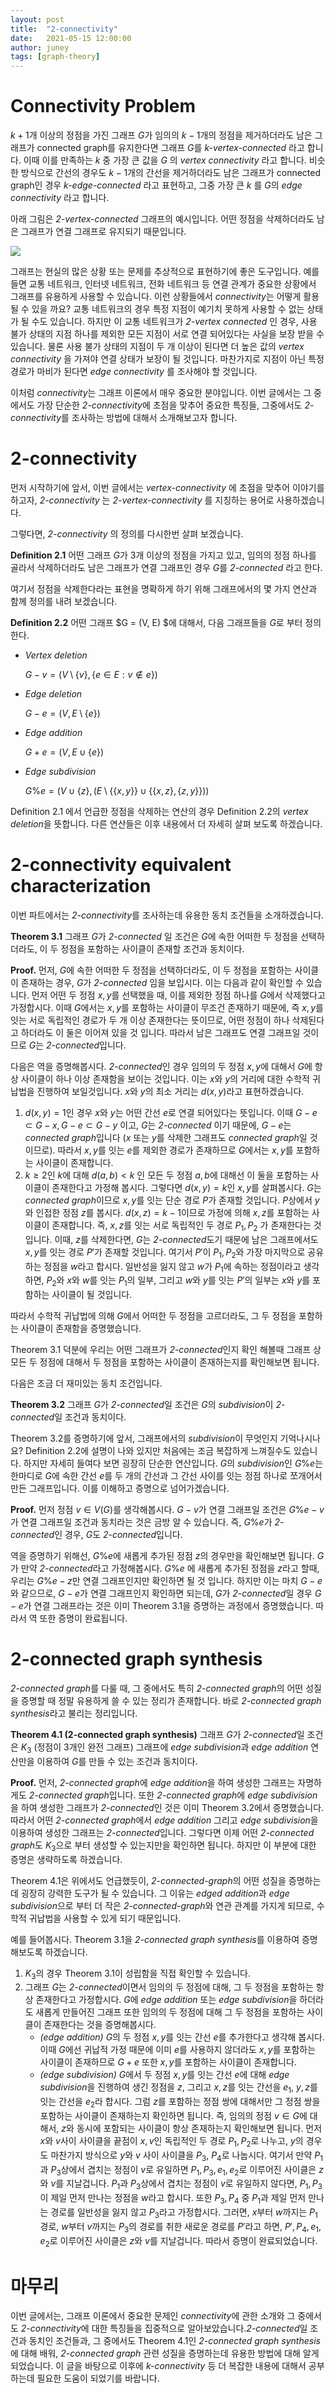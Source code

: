 ```yaml
---
layout: post
title:  "2-connectivity"
date:   2021-05-15 12:00:00
author: juney
tags: [graph-theory]
---
```


# Connectivity Problem

$k+1$개 이상의 정점을 가진 그래프 $G$가 임의의 $k-1$개의 정점을 제거하더라도 남은 그래프가 connected graph를 유지한다면 그래프 $G$를 *k-vertex-connected* 라고 합니다. 이때 이를 만족하는 $k$ 중 가장 큰 값을 $G$ 의 *vertex connectivity* 라고 합니다. 비슷한 방식으로 간선의 경우도 $k-1$개의 간선을 제거하더라도 남은 그래프가 connected graph인 경우 *k-edge-connected* 라고 표현하고, 그중 가장 큰 $k$ 를 $G$의 *edge connectivity* 라고 합니다.

아래 그림은 *2-vertex-connected* 그래프의 예시입니다. 어떤 정점을 삭제하더라도 남은 그래프가 연결 그래프로 유지되기 때문입니다.

![](/assets/images/juney/2con/graph1.png)

그래프는 현실의 많은 상황 또는 문제를 추상적으로 표현하기에 좋은 도구입니다. 예를 들면 교통 네트워크, 인터넷 네트워크, 전화 네트워크 등 연결 관계가 중요한 상황에서 그래프를 유용하게 사용할 수 있습니다. 이런 상황들에서 *connectivity*는 어떻게 활용될 수 있을 까요? 교통 네트워크의 경우 특정 지점이 예기치 못하게 사용할 수 없는 상태가 될 수도 있습니다. 하지만 이 교통 네트워크가 *2-vertex connected* 인 경우, 사용 불가 상태의 지점 하나를 제외한 모든 지점이 서로 연결 되어있다는 사실을 보장 받을 수 있습니다. 물론 사용 불가 상태의 지점이 두 개 이상이 된다면 더 높은 값의 *vertex connectivity* 을 가져야 연결 상태가 보장이 될 것입니다. 마찬가지로 지점이 아닌 특정 경로가 마비가 된다면 *edge connectivity* 를 조사해야 할 것입니다. 

이처럼 *connectivity*는 그래프 이론에서 매우 중요한 분야입니다. 이번 글에서는 그 중에서도 가장 단순한 *2-connectivity*에 초점을 맞추어 중요한 특징들, 그중에서도 *2-connectivity*를 조사하는 방법에 대해서 소개해보고자 합니다.



# 2-connectivity

먼저 시작하기에 앞서, 이번 글에서는 *vertex-connectivity* 에 초점을 맞추어 이야기를 하고자, *2-connectivity* 는 *2-vertex-connectivity* 를 지칭하는 용어로 사용하겠습니다.

그렇다면, *2-connectivity* 의 정의를 다시한번 살펴 보겠습니다.

**Definition 2.1** 어떤 그래프 $G$가 3개 이상의 정점을 가지고 있고, 임의의 정점 하나를 골라서 삭제하더라도 남은 그래프가 연결 그래프인 경우 $G$를 *2-connected* 라고 한다.

여기서 정점을 삭제한다라는 표현을 명확하게 하기 위해 그래프에서의 몇 가지 연산과 함께 정의를 내려 보겠습니다.

**Definition 2.2** 어떤 그래프 $G = (V, E) $에 대해서, 다음 그래프들을 $G$로 부터 정의한다.

* *Vertex deletion* 
  
    $G-v = (V \setminus \{v\}, \{e \in E: v \notin e \})$

* *Edge deletion* 

    $G-e = (V, E \setminus \{e\})$

* *Edge addition*

    $G+e = (V, E \cup \{e\})$

* *Edge subdivision*

    $G\%e = (V \cup \{z\}, (E \setminus \{\{x, y\}\} \cup \{\{x, z\}, \{z, y\}\}) )$

Definition 2.1 에서 언급한 정점을 삭제하는 연산의 경우 Definition 2.2의 *vertex deletion*을 뜻합니다. 다른 연산들은 이후 내용에서 더 자세히 살펴 보도록 하겠습니다.



# 2-connectivity equivalent characterization

이번 파트에서는 *2-connectivity*를 조사하는데 유용한 동치 조건들을 소개하겠습니다.

**Theorem 3.1** 그래프 $G$가 *2-connected* 일 조건은 $G$에 속한 어떠한 두 정점을 선택하더라도, 이 두 정점을 포함하는 사이클이 존재할 조건과 동치이다.

**Proof.** 먼저, $G$에 속한 어떠한 두 정점을 선택하더라도, 이 두 정점을 포함하는 사이클이 존재하는 경우, $G$가 *2-connected* 임을 보입시다. 이는 다음과 같이 확인할 수 있습니다. 먼저 어떤 두 정점 $x, y$를 선택했을 때, 이를 제외한 정점 하나를 $G$에서 삭제했다고 가정합시다. 이때 $G$에서는 $x, y$를 포함하는 사이클이 무조건 존재하기 때문에, 즉 $x, y$를 잇는 서로 독립적인 경로가 두 개 이상 존재한다는 뜻이므로, 어떤 정점이 하나 삭제된다고 하더라도 이 둘은 이어져 있을 것 입니다. 따라서 남은 그래프도 연결 그래프일 것이므로 $G$는 *2-connected*입니다.

다음은 역을 증명해봅시다. *2-connected*인 경우 임의의 두 정점 $x, y$에 대해서 $G$에 항상 사이클이 하나 이상 존재함을 보이는 것입니다. 이는 $x$와 $y$의 거리에 대한 수학적 귀납법을 진행하여 보일것입니다. $x$와 $y$의 최소 거리는 $d(x, y)$라고 표현하겠습니다.

1. $d(x, y) = 1$인 경우 $x$와 $y$는 어떤 간선 $e$로 연결 되어있다는 뜻입니다. 이때 $G-e \subset G-x, G-e \subset G-y$ 이고, $G$는 *2-connected* 이기 때문에, $G-e$는 *connected graph*입니다 ($x$ 또는 $y$를 삭제한 그래프도 *connected graph*일 것 이므로). 따라서 $x, y$를 잇는 $e$를 제외한 경로가 존재하므로 $G$에서는 $x, y$를 포함하는 사이클이 존재합니다.
2. $k \ge 2$인 $k$에 대해 $d(a, b) < k$ 인 모든 두 정점 $a, b$에 대해선 이 둘을 포함하는 사이클이 존재한다고 가정해 봅시다. 그렇다면 $d(x, y) = k$인 $x, y$를 살펴봅시다. $G$는 *connected graph*이므로 $x, y$를 잇는 단순 경로 $P$가 존재할 것입니다. $P$상에서 $y$와 인접한 정점 $z$를 봅시다. $d(x, z) = k-1$이므로 가정에 의해 $x, z$를 포함하는 사이클이 존재합니다. 즉, $x, z$를 잇는 서로 독립적인 두 경로 $P_{1}, P_{2}$ 가 존재한다는 것입니다. 이때, $z$를 삭제한다면, $G$는 *2-connected*도기 때문에 남은 그래프에서도 $x, y$를 잇는 경로 $P'$가 존재할 것입니다. 여기서 $P'$이 $P_{1}, P_{2}$와 가장 마지막으로 공유하는 정점을 $w$라고 합시다. 일반성을 잃지 않고 $w$가 $P_{1}$에 속하는 정점이라고 생각하면, $P_{2}$와 $x$와 $w$를 잇는 $P_{1}$의 일부, 그리고 $w$와 $y$를 잇는 $P'$의 일부는 $x$와 $y$를 포함하는 사이클이 될 것입니다.

따라서 수학적 귀납법에 의해 $G$에서 어떠한 두 정점을 고르더라도, 그 두 정점을 포함하는 사이클이 존재함을 증명했습니다.

Theorem 3.1 덕분에 우리는 어떤 그래프가 *2-connected*인지 확인 해볼때 그래프 상 모든 두 정점에 대해서 두 정점을 포함하는 사이클이 존재하는지를 확인해보면 됩니다.

다음은 조금 더 재미있는 동치 조건입니다.

**Theorem 3.2** 그래프 $G$가 *2-connected*일 조건은 $G$의 *subdivision*이 *2-connected*일 조건과 동치이다.

Theorem 3.2를 증명하기에 앞서, 그래프에서의 *subdivision*이 무엇인지 기억나시나요? Definition 2.2에 설명이 나와 있지만 처음에는 조금 복잡하게 느껴질수도 있습니다. 하지만 자세히 들여다 보면 굉장히 단순한 연산입니다. $G$의 *subdivision*인 $G \% e$는 한마디로 $G$에 속한 간선 $e$를 두 개의 간선과 그 간선 사이를 잇는 정점 하나로 쪼개어서 만든 그래프입니다. 이를 이해하고 증명으로 넘어가겠습니다.

**Proof.** 먼저 정점 $v \in V(G)$를 생각해봅시다. $G-v$가 연결 그래프일 조건은 $G\%e-v$가 연결 그래프일 조건과 동치라는 것은 금방 알 수 있습니다. 즉, $G\%e$가 *2-connected*인 경우, $G$도 *2-connected*입니다.

역을 증명하기 위해선, $G\%e$에 새롭게 추가된 정점 $z$의 경우만을 확인해보면 됩니다. $G$가 만약 *2-connected*라고 가정해봅시다. $G\%e$ 에 새롭게 추가된 정점을 $z$라고 할때, 우리는 $G\%e-z$만 연결 그래프인지만 확인하면 될 것 입니다. 하지만 이는 마치 $G-e$와 같으므로, $G-e$가 연결 그래프인지 확인하면 되는데, $G$가 *2-connected*일 경우 $G-e$가 연결 그래프라는 것은 이미 Theorem 3.1을 증명하는 과정에서 증명했습니다. 따라서 역 또한 증명이 완료됩니다.



# 2-connected graph synthesis

*2-connected graph*를 다룰 때, 그 중에서도 특히 *2-connected graph*의 어떤 성질을 증명할 때 정말 유용하게 쓸 수 있는 정리가 존재합니다. 바로 *2-connected graph synthesis*라고 불리는 정리입니다.

**Theorem 4.1 (2-connected graph synthesis)** 그래프 $G$가 *2-connected*일 조건은 $K_{3}$ (정점이 3개인 완전 그래프) 그래프에 *edge subdivision*과 *edge addition* 연산만을 이용하여 $G$를 만들 수 있는 조건과 동치이다.

**Proof.** 먼저, *2-connected graph*에 *edge addition*을 하여 생성한 그래프는 자명하게도 *2-connected graph*입니다. 또한 *2-connected graph*에 *edge subdivision*을 하여 생성한 그래프가 *2-connected*인 것은 이미 Theorem 3.2에서 증명했습니다. 따라서 어떤 *2-connected graph*에서 *edge addition* 그리고 *edge subdivision*을 이용하여 생성한 그래프는 *2-connected*입니다. 그렇다면 이제 어떤 *2-connected graph*도 $K_{3}$으로 부터 생성할 수 있는지만을 확인하면 됩니다. 하지만 이 부분에 대한 증명은 생략하도록 하겠습니다.

Theorem 4.1은 위에서도 언급했듯이, *2-connected-graph*의 어떤 성질을 증명하는데 굉장히 강력한 도구가 될 수 있습니다. 그 이유는 *edged addition*과 *edge subdivision*으로 부터 더 작은 *2-connected-graph*와 연관 관계를 가지게 되므로, 수학적 귀납법을 사용할 수 있게 되기 때문입니다.

예를 들어봅시다. Theorem 3.1을 *2-connected graph synthesis*를 이용하여 증명해보도록 하겠습니다.

1. $K_{3}$의 경우 Theorem 3.1이 성립함을 직접 확인할 수 있습니다.
2. 그래프 $G$는 *2-connected*이면서 임의의 두 정점에 대해, 그 두 정점을 포함하는 항상 존재한다고 가정합시다. $G$에 *edge addition* 또는 *edge subdivision*을 하더라도 새롭게 만들어진 그래프 또한 임의의 두 정점에 대해 그 두 정점을 포함하는 사이클이 존재한다는 것을 증명해봅시다.
    * *(edge addition)* $G$의 두 정점 $x, y$를 잇는 간선 $e$를 추가한다고 생각해 봅시다. 이때 $G$에선 귀납적 가정 때문에 이미 $e$를 사용하지 않더라도 $x, y$를 포함하는 사이클이 존재하므로 $G+e$ 또한 $x, y$를 포함하는 사이클이 존재합니다.
    * *(edge subdivision)* $G$에서 두 정점 $x, y$를 잇는 간선 $e$에 대해 *edge subdivision*을 진행하여 생긴 정점을 $z$, 그리고 $x, z$를 잇는 간선을 $e_{1}$, $y, z$를 잇는 간선을 $e_{2}$라 합시다.
    그럼 $z$를 포함하는 정점 쌍에 대해서만 그 정점 쌍을 포함하는 사이클이 존재하는지 확인하면 됩니다. 
    즉, 임의의 정점 $v \in G$에 대해서, $z$와 동시에 포함되는 사이클이 항상 존재하는지 확인해보면 됩니다. 
    먼저 $x$와 $v$사이 사이클을 끝점이 $x, v$인 독립적인 두 경로 $P_{1}, P_{2}$로 나누고, $y$의 경우도 마찬가지 방식으로 $y$와 $v$ 사이 사이클을 $P_{3}$, $P_{4}$로 나눕시다.
    여기서 만약 $P_{1}$과 $P_{3}$상에서 겹치는 정점이 $v$로 유일하면 $P_{1}, P_{3}, e_{1}, e_{2}$로 이루어진 사이클은 $z$와 $v$를 지날겁니다.
    $P_{1}$과 $P_{3}$상에서 겹치는 정점이 $v$로 유일하지 않다면, $P_{1}, P_{3}$이 제일 먼저 만나는 정점을 $w$라고 합시다.
    또한 $P_{3}, P_{4}$ 중 $P_{1}$과 제일 먼저 만나는 경로를 일반성을 잃지 않고 $P_{3}$라고 가정합시다. 
    그러면, $x$부터 $w$까지는 $P_{1}$ 경로, $w$부터 $v$까지는 $P_{3}$의 경로를 취한 새로운 경로를 $P'$라고 하면, $P', P_{4}, e_{1}, e_{2}$로 이루어진 사이클은 $z$와 $v$를 지날겁니다.
    따라서 증명이 완료되었습니다.


# 마무리

이번 글에서는, 그래프 이론에서 중요한 문제인 *connectivity*에 관한 소개와 그 중에서도 *2-connectivity*에 대한 특징들을 집중적으로 알아보았습니다.*2-connected*일 조건과 동치인 조건들과, 그 중에서도 Theorem 4.1인 *2-connected graph synthesis*에 대해 배워, *2-connected graph* 관련 성질을 증명하는데 유용한 방법에 대해 알게 되었습니다. 이 글을 바탕으로 이후에 *k-connectivity* 등 더 복잡한 내용에 대해서 공부하는데 필요한 도움이 되었기를 바랍니다.